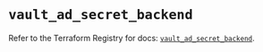 # `vault_ad_secret_backend`

Refer to the Terraform Registry for docs: [`vault_ad_secret_backend`](https://registry.terraform.io/providers/hashicorp/vault/3.25.0/docs/resources/ad_secret_backend).
